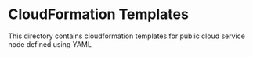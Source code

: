 CloudFormation Templates
========================

This directory contains cloudformation templates for public cloud service node defined using YAML
